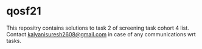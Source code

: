 # qosf21
This repositry contains solutions to task 2 of screening task cohort 4 list.
Contact kalyanisuresh2608@gmail.com in case of any communications wrt tasks.

